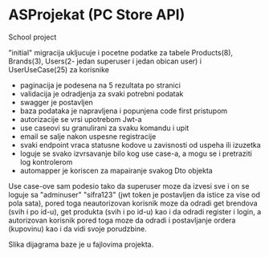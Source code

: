 # ASProjekat (PC Store API)
School project 

"initial" migracija ukljucuje i pocetne podatke za tabele Products(8), Brands(3), Users(2- jedan superuser i jedan obican user) i UserUseCase(25) za korisnike 

- paginacija je podesena na 5 rezultata po stranici
- validacija je odradjenja za svaki potrebni podatak
- swagger je postavljen
- baza podataka je napravljena i popunjena code first pristupom
- autorizacije se vrsi upotrebom Jwt-a
- use caseovi su granulirani za svaku komandu i upit
- email se salje nakon uspesne registracije
- svaki endpoint vraca statusne kodove u zavisnosti od uspeha ili izuzetka
- loguje se svako izvrsavanje bilo kog use case-a, a mogu se i pretraziti log kontrolerom
- automapper je koriscen za mapairanje svakog Dto objekta

Use case-ove sam podesio tako da superuser moze da izvesi sve i on se loguje sa   "adminuser"   "sifra123"  (jwt token je postavljen da istice za vise od pola sata), pored toga neautorizovan korisnik moze da odradi get brendova (svih i po id-u), get produkta (svih i po id-u) kao i da odradi register i login, a autorizovan korisnik pored toga moze da odradi i postavljanje ordera (kupovinu) kao i da vidi svoje porudzbine.

Slika dijagrama baze je u fajlovima projekta.
